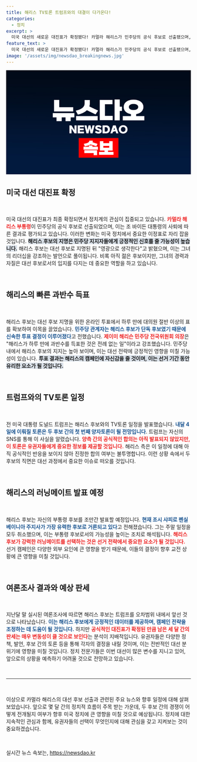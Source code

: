 ```yaml
---
title: 해리스 TV토론 트럼프와의 대결이 다가온다!
categories:
  - 정치
excerpt: >
  미국 대선의 새로운 대진표가 확정됐다! 카멀라 해리스가 민주당의 공식 후보로 선출됐으며, 트럼프와의 첫 TV토론이 한 달 뒤로 예정돼 있다. 이 대결의 향방은 과연?
feature_text: >
  미국 대선의 새로운 대진표가 확정됐다! 카멀라 해리스가 민주당의 공식 후보로 선출됐으며, 트럼프와의 첫 TV토론이 한 달 뒤로 예정돼 있다. 이 대결의 향방은 과연?
image: '/assets/img/newsdao_breakingnews.jpg'
---
```


<p><img src="/assets/img/newsdao_breakingnews.jpg" alt="cryptoinkorea 속보" /></p>

<h2 data-ke-size="size26">미국 대선 대진표 확정</h2>

<p data-ke-size="size16">&nbsp;</p>

<p data-ke-size="size16">미국 대선의 대진표가 최종 확정되면서 정치계의 관심이 집중되고 있습니다. <b><span style="color: #ee2323;">카멀라 해리스 부통령</span></b>이 민주당의 공식 후보로 선출되었으며, 이는 조 바이든 대통령의 사퇴에 따른 결과로 평가되고 있습니다. 이러한 변화는 미국 정치에서 중요한 이정표로 자리 잡을 것입니다. <b><span style="background-color: #21538527;">해리스 후보의 지명은 민주당 지지자들에게 긍정적인 신호를 줄 가능성이 높습니다.</span></b> 해리스 후보는 대선 후보로 지명된 뒤 "영광으로 생각한다"고 밝혔으며, 이는 그녀의 리더십을 강조하는 발언으로 풀이됩니다. 비록 아직 젊은 후보이지만, 그녀의 경력과 자질은 대선 후보로서의 입지를 다지는 데 중요한 역할을 하고 있습니다.</p>

<p data-ke-size="size16">&nbsp;</p>

<h2 data-ke-size="size26">해리스의 빠른 과반수 득표</h2>

<p data-ke-size="size16">&nbsp;</p>

<p data-ke-size="size16">해리스 후보는 대선 후보 지명을 위한 온라인 투표에서 하루 만에 대의원 절반 이상의 표를 확보하여 이목을 끌었습니다. <b><span style="color: #1a5490;">민주당 관계자는 해리스 후보가 단독 후보였기 때문에 신속한 투표 결정이 이루어졌다</span></b>고 전했습니다. <b><span style="color: #ee2323;">제이미 해리슨 민주당 전국위원회 의장</span></b>은 "해리스가 하루 만에 과반수를 득표한 것은 전례 없는 일"이라고 강조했습니다. 민주당 내에서 해리스 후보의 지지는 높아 보이며, 이는 대선 전략에 긍정적인 영향을 미칠 가능성이 있습니다. <b><span style="background-color: #21538527;"> 투표 결과는 해리스의 캠페인에 자신감을 줄 것이며, 이는 선거 기간 동안 유리한 요소가 될 것입니다.</span></b></p>

<p data-ke-size="size16">&nbsp;</p>

<h2 data-ke-size="size26">트럼프와의 TV토론 일정</h2>

<p data-ke-size="size16">&nbsp;</p>

<p data-ke-size="size16">전 미국 대통령 도널드 트럼프는 해리스 후보와의 TV토론 일정을 발표했습니다. <b><span style="color: #1a5490;">내달 4일에 이뤄질 토론은 두 후보 간의 첫 번째 양자토론이 될 전망입니다</span></b>. 트럼프는 자신의 SNS를 통해 이 사실을 알렸습니다. <b><span style="color: #ee2323;">양측 간의 공식적인 합의는 아직 발표되지 않았지만, 이 토론은 유권자들에게 중요한 정보를 제공할 것입니다.</span></b> 해리스 측은 이 일정에 대해 아직 공식적인 반응을 보이지 않아 진정한 합의 여부는 불투명합니다. 이런 상황 속에서 두 후보의 직면은 대선 과정에서 중요한 이슈로 떠오를 것입니다.</p>

<p data-ke-size="size16">&nbsp;</p>

<h2 data-ke-size="size26">해리스의 러닝메이트 발표 예정</h2>

<p data-ke-size="size16">&nbsp;</p>

<p data-ke-size="size16">해리스 후보는 자신의 부통령 후보를 조만간 발표할 예정입니다. <b><span style="color: #1a5490;">현재 조시 샤피로 펜실베이니아 주지사가 가장 유력한 후보로 거론되고 있다</span></b>고 전해졌습니다. 그는 주말 일정을 모두 취소했으며, 이는 부통령 후보로서의 가능성을 높이는 조치로 해석됩니다. <b><span style="color: #ee2323;">해리스 후보가 강력한 러닝메이트를 선택하는 것은 선거 전략에서 중요한 요소가 될 것입니다.</span></b> 선거 캠페인은 다양한 외부 요인에 큰 영향을 받기 때문에, 이들의 결정이 향후 교전 상황에 큰 영향을 미칠 것입니다.</p>

<p data-ke-size="size16">&nbsp;</p>

<h2 data-ke-size="size26">여론조사 결과와 예상 판세</h2>

<p data-ke-size="size16">&nbsp;</p>

<p data-ke-size="size16">지난달 말 실시된 여론조사에 따르면 해리스 후보는 트럼프를 오차범위 내에서 앞선 것으로 나타났습니다. <b><span style="color: #1a5490;">이는 해리스 후보에게 긍정적인 데이터를 제공하며, 캠페인 전략을 조정하는 데 도움이 될 것입니다.</span></b> 하지만 <b><span style="color: #ee2323;">공식적인 대진표가 확정된 만큼 남은 세 달 간의 판세는 매우 변동성이 클 것으로 보인다</span></b>는 분석이 지배적입니다. 유권자들은 다양한 정책, 발언, 후보 간의 토론 등을 통해 각자의 결정을 내릴 것이며, 이는 전반적인 대선 분위기에 영향을 미칠 것입니다. 정치 전문가들은 이번 대선이 많은 변수를 지니고 있어, 앞으로의 상황을 예측하기 어려울 것으로 전망하고 있습니다.</p>

<p data-ke-size="size16">&nbsp;</p>

<hr>

<p data-ke-size="size16">&nbsp;</p>

<p data-ke-size="size16">이상으로 카멀라 해리스의 대선 후보 선출과 관련된 주요 뉴스와 향후 일정에 대해 살펴보았습니다. 앞으로 몇 달 간의 정치적 흐름이 주목 받는 가운데, 두 후보 간의 경쟁이 어떻게 전개될지 여부가 향후 미국 정치에 큰 영향을 미칠 것으로 예상됩니다. 정치에 대한 지속적인 관심과 함께, 유권자들의 선택이 무엇인지에 대해 관심을 갖고 지켜보는 것이 중요하겠습니다.</p>

<p data-ke-size="size16">&nbsp;</p>
실시간 뉴스 속보는, <a href="https://newsdao.kr" rel="dofollow">https://newsdao.kr</a>


